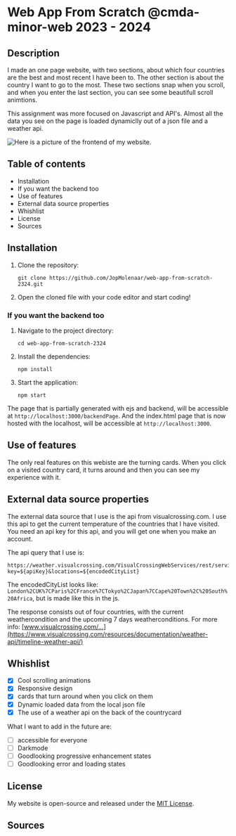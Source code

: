 # Web App From Scratch @cmda-minor-web 2023 - 2024

## Description

I made an one page website, with two sections, about which four countries are the best and most recent I have been to. The other section is about the country I want to go to the most. 
These two sections snap when you scroll, and when you enter the last section, you can see some beautifull scroll animtions.

This assignment was more focused on Javascript and API's. Almost all the data you see on the page is loaded dynamiclly out of a json file and a weather api. 

<!-- Add a nice poster image here at the end of the week, showing off your shiny frontend 📸 -->
![Here is a picture of the frontend of my website.](docs/images/shinyFrontEndPictureS1.png  "Shiny frontend picture of my website")

<!-- Maybe a table of contents here? 📚 -->

## Table of contents

- Installation
- If you want the backend too
- Use of features
- External data source properties
- Whishlist
- License
- Sources

<!-- features -->

<!-- How about a section that describes how to install this project? 🤓 -->

## Installation

1. Clone the repository:

    ```
    git clone https://github.com/JopMolenaar/web-app-from-scratch-2324.git
    ```

2. Open the cloned file with your code editor and start coding!

### If you want the backend too

1. Navigate to the project directory:

   ```
   cd web-app-from-scratch-2324
   ```

2. Install the dependencies:

   ```
   npm install
   ```

3. Start the application:

   ```
   npm start
   ```

The page that is partially generated with ejs and backend, will be accessible at `http://localhost:3000/backendPage`. And the index.html page that is now hosted with the localhost, will be accessible at `http://localhost:3000`.

## Use of features

The only real features on this webiste are the turning cards. When you click on a visited country card, it turns around and then you can see my experience with it. 

## External data source properties

The external data source that I use is the api from visualcrossing.com.
I use this api to get the current temperature of the countries that I have visited. 
You need an api key for this api, and you will get one when you make an account. 

The api query that I use is:
```
https://weather.visualcrossing.com/VisualCrossingWebServices/rest/services/timelinemulti?key=${apiKey}&locations=${encodedCityList}
```

The encodedCityList looks like: `London%2CUK%7CParis%2CFrance%7CTokyo%2CJapan%7CCape%20Town%2C%20South%20Africa`, but is made like this in the js.

The response consists out of four countries, with the current weathercondition and the upcoming 7 days weatherconditions.
For more info: [www.visualcrossing.com/...](https://www.visualcrossing.com/resources/documentation/weather-api/timeline-weather-api/)

<!-- Maybe a checklist of done stuff and stuff still on your wishlist? ✅ -->

## Whishlist

- [x] Cool scrolling animations
- [x] Responsive design
- [x] cards that turn around when you click on them
- [x] Dynamic loaded data from the local json file
- [x] The use of a weather api on the back of the countrycard 

What I want to add in the future are:

- [ ] accessible for everyone
- [ ] Darkmode
- [ ] Goodlooking progressive enhancement states
- [ ] Goodlooking error and loading states

## License

My website is open-source and released under the [MIT License](LICENSE).

## Sources

<!-- costa rica url -->
<!-- https://www.google.com/search?sca_esv=7ec80514b65b74c1&sxsrf=ACQVn09rjC2rYX7-lijLe0tIXHMCW7oUcA:1707215307796&q=costa+rica+photo&tbm=isch&source=lnms&sa=X&ved=2ahUKEwjdjufPwJaEAxVOiv0HHe0dD0EQ0pQJegQIDRAB&biw=876&bih=1008&dpr=2#imgrc=N5eQGSEdiygMuM -->

<!-- bangkok url -->
<!-- https://www.google.com/search?q=bankok+photo&tbm=isch&ved=2ahUKEwjNtZirw5aEAxUZuP0HHbVwCK8Q2-cCegQIABAA&oq=bankok+photo&gs_lp=EgNpbWciDGJhbmtvayBwaG90bzIHEAAYgAQYE0jHEFAAWIsOcAF4AJABAJgBhQKgAaIGqgEFNS4wLjK4AQPIAQD4AQGKAgtnd3Mtd2l6LWltZ8ICCBAAGAcYHhgTwgIGEAAYBxgewgIGEAAYCBgeiAYB&sclient=img&ei=pAzCZc3TEpnw9u8PteGh-Ao&bih=1008&biw=876#imgrc=cfEz7jE5cRkDPM&imgdii=XQwwvypFIlFkpM -->

<!-- switzerland url -->
<!-- https://www.google.com/search?sca_esv=7ec80514b65b74c1&sxsrf=ACQVn0_fHrRjjEt79YKktw6hZh1DHpTP_g:1707216429392&q=switzerland&tbm=isch&source=lnms&sa=X&ved=2ahUKEwiu_s_mxJaEAxUbgv0HHYCGBlcQ0pQJegQICxAB&biw=876&bih=1008&dpr=2#imgrc=SmNTc-Wnwh4_qM -->

<!-- croatio url -->
<!-- https://www.google.com/search?sca_esv=7ec80514b65b74c1&sxsrf=ACQVn08gNPCsP1mxSxOPvR1aFHKWcjRyfA:1707216573478&q=croatia&tbm=isch&source=lnms&sa=X&sqi=2&ved=2ahUKEwjJs6qrxZaEAxX3iv0HHcphAwsQ0pQJegQIDhAB&biw=876&bih=1008&dpr=2#imgrc=bO8T9_3V5kdliM -->

<!-- star url -->
<!-- https://www.google.com/search?q=star+image+png&tbm=isch&ved=2ahUKEwiZ3Py6h5mEAxWTn_0HHcTyAREQ2-cCegQIABAA&oq=star+image+png&gs_lp=EgNpbWciDnN0YXIgaW1hZ2UgcG5nMgcQABiABBgTMggQABgHGB4YEzIIEAAYBxgeGBMyCBAAGAcYHhgTMggQABgHGB4YEzIIEAAYBxgeGBMyCBAAGAcYHhgTMggQABgHGB4YEzIIEAAYBxgeGBMyCBAAGAcYHhgTSN4JUOwHWOwHcAB4AJABAJgBwAGgAdsCqgEDMC4yuAEDyAEA-AEBigILZ3dzLXdpei1pbWfCAgQQIxgnwgIIEAAYCBgeGBOIBgE&sclient=img&ei=gmDDZZmTHpO_9u8PxOWHiAE&bih=1008&biw=1222#imgrc=LuWPo96zsnTMgM&imgdii=pMxVWPlb7sjnBM -->

<!-- photo japan Lands -->
<!-- https://www.google.com/search?sca_esv=30ba42da69d2c19f&sxsrf=ACQVn08hCVNWO1crst8OLfgsMzrVDrK20Q:1707140830784&q=japan+images&tbm=isch&source=lnms&sa=X&sqi=2&ved=2ahUKEwj_mbOWq5SEAxUHi_0HHQCeDp4Q0pQJegQICxAB&biw=767&bih=1008&dpr=2#imgrc=xjyss59VuaRNfM&imgdii=Wtux9k75AD6k6M -->

<!-- photo japan city -->
<!-- https://www.google.com/search?sca_esv=30ba42da69d2c19f&sxsrf=ACQVn08hCVNWO1crst8OLfgsMzrVDrK20Q:1707140830784&q=japan+images&tbm=isch&source=lnms&sa=X&sqi=2&ved=2ahUKEwj_mbOWq5SEAxUHi_0HHQCeDp4Q0pQJegQICxAB&biw=767&bih=1008&dpr=2#imgrc=tfm156pVr6kE4M -->

<!-- placeholder img -->
<!-- https://www.google.com/search?sca_esv=e723f428ea636eb3&sxsrf=ACQVn0_aPFc9E4Y6aMkqtiPFvyzvXsgd5Q:1707475737630&q=placeholder+img&tbm=isch&source=lnms&sa=X&ved=2ahUKEwjW5bbmip6EAxWy3AIHHS_wBX0Q0pQJegQICRAB&biw=688&bih=1008&dpr=2#imgrc=vJkCGU5orcVcLM -->


<!-- https://phuoc.ng/collection/html-dom/check-if-an-element-is-in-the-viewport/ -->

<!-- // ** source chat gpt
//prompt:
// How to do this with js without doing it manually? 
// First the list must be combined with the ‘|’ character:
// London,UK|Paris,France|Tokyo,Japan|Cape Town, South Africa
// And then it must be encoded for transmission:
// London%2CUK%7CParis%2CFrance%7CTokyo%2CJapan%7CCape%20Town%2C%20South%20Africa -->

<!-- loading gif -->
<!-- /* https://www.google.com/search?q=gif+loading&oq=gif+loading&gs_lcrp=EgZjaHJvbWUyCQgAEEUYORiABDIHCAEQABiABDIHCAIQABiABDIHCAMQABiABDIHCAQQABiABDIHCAUQABiABDIHCAYQABiABDIHCAcQABiABDIHCAgQABiABDIHCAkQABiABNIBCDIzNzNqMGo3qAIAsAIA&sourceid=chrome&ie=UTF-8#vhid=ug9A_WVkB4KZFM&vssid=l */ -->

<!-- https://dev.to/frehner/css-vh-dvh-lvh-svh-and-vw-units-27k4 -->